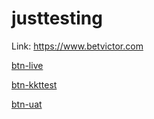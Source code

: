 # justtesting


Link: https://www.betvictor.com

[btn-live](https://betano.co.uk)

[btn-kkttest](https://kokot.betano.co.uk)

[btn-uat](https://betano.aldn-uat.bv-tools-test.com)

